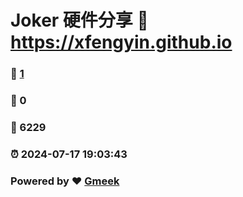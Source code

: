 # Joker 硬件分享 :link: https://xfengyin.github.io 
### :page_facing_up: [1](https://xfengyin.github.io/tag.html) 
### :speech_balloon: 0 
### :hibiscus: 6229 
### :alarm_clock: 2024-07-17 19:03:43 
### Powered by :heart: [Gmeek](https://github.com/Meekdai/Gmeek)
